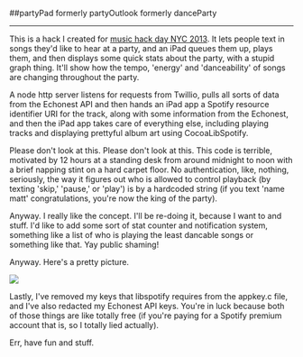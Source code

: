 ##partyPad
formerly partyOutlook formerly danceParty

---

This is a hack I created for [music hack day NYC 2013](https://www.hackerleague.org/hackathons/music-hack-day-nyc-2013). It lets people text in songs they'd like to hear at a party, and an iPad queues them up, plays them, and then displays some quick stats about the party, with a stupid graph thing. It'll show how the tempo, 'energy' and 'danceability' of songs are changing throughout the party.

A node http server listens for requests from Twillio, pulls all sorts of data from the Echonest API and then hands an iPad app a Spotify resource identifier URI for the track, along with some information from the Echonest, and then the iPad app takes care of everything else, including playing tracks and displaying prettyful album art using CocoaLibSpotify.

Please don't look at this. Please don't look at this. This code is terrible, motivated by 12 hours at a standing desk from around midnight to noon with a brief napping stint on a hard carpet floor. No authentication, like, nothing, seriously, the way it figures out who is allowed to control playback (by texting 'skip,' 'pause,' or 'play') is by a hardcoded string (if you text 'name matt' congratulations, you're now the king of the party).

Anyway. I really like the concept. I'll be re-doing it, because I want to and stuff. I'd like to add some sort of stat counter and notification system, something like a list of who is playing the least dancable songs or something like that. Yay public shaming!

Anyway. Here's a pretty picture.

![](http://i.imgur.com/EFudpJI.png)

Lastly, I've removed my keys that libspotify requires from the appkey.c file, and I've also redacted my Echonest API keys. You're in luck because both of those things are like totally free (if you're paying for a Spotify premium account that is, so I totally lied actually).

Err, have fun and stuff.